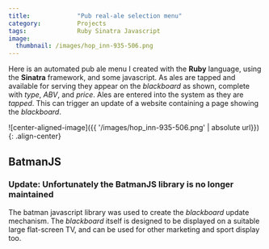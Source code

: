 ```yaml
---
title:             "Pub real-ale selection menu"
category:          Projects
tags:              Ruby Sinatra Javascript
image:
  thumbnail: /images/hop_inn-935-506.png
---
```


Here is an automated pub ale menu I created with the **Ruby** language, using the **Sinatra** framework, and some javascript. As ales are tapped and available for serving they appear on the *blackboard* as shown, complete with *type*, *ABV*, and *price*. Ales are entered into the system as they are *tapped*. This can trigger an update of a website containing a page showing the *blackboard*.

![center-aligned-image]({{ '/images/hop_inn-935-506.png' | absolute url}}){: .align-center}

## BatmanJS

### **Update: Unfortunately the BatmanJS library is no longer maintained**

The batman javascript library was used to create the *blackboard* update mechanism. The *blackboard* itself is designed to be displayed on a suitable large flat-screen TV, and can be used for other marketing and sport display too.

